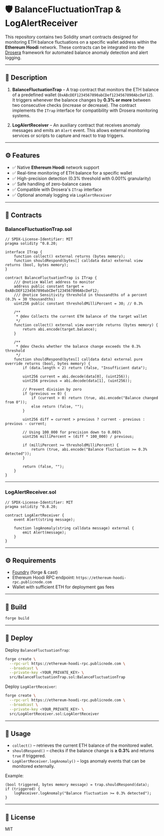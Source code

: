 # 🛡️ BalanceFluctuationTrap & LogAlertReceiver

This repository contains two Solidity smart contracts designed for monitoring ETH balance fluctuations on a specific wallet address within the **Ethereum Hoodi** network. These contracts can be integrated into the [Drosera](https://github.com/Drosera-Network) framework for automated balance anomaly detection and alert logging.

---

## 📜 Description

1. **BalanceFluctuationTrap** – A trap contract that monitors the ETH balance of a predefined wallet (`0xABcDEF1234567890abCDef1234567890AbcDeF12`).  
   It triggers whenever the balance changes by **0.3% or more** between two consecutive checks (increase or decrease). The contract implements the `ITrap` interface for compatibility with Drosera monitoring systems.

2. **LogAlertReceiver** – An auxiliary contract that receives anomaly messages and emits an `Alert` event. This allows external monitoring services or scripts to capture and react to trap triggers.

---

## ⚙ Features

- ✅ Native **Ethereum Hoodi** network support  
- ✅ Real-time monitoring of ETH balance for a specific wallet  
- ✅ High-precision detection (0.3% threshold with 0.001% granularity)  
- ✅ Safe handling of zero-balance cases  
- ✅ Compatible with Drosera's `ITrap` interface  
- ✅ Optional anomaly logging via `LogAlertReceiver`  

---

## 📜 Contracts

### BalanceFluctuationTrap.sol

```solidity
// SPDX-License-Identifier: MIT
pragma solidity ^0.8.20;

interface ITrap {
    function collect() external returns (bytes memory);
    function shouldRespond(bytes[] calldata data) external view returns (bool, bytes memory);
}

contract BalanceFluctuationTrap is ITrap {
    /// @notice Wallet address to monitor
    address public constant target = 0xABcDEF1234567890abCDef1234567890AbcDeF12; 
    /// @notice Sensitivity threshold in thousandths of a percent (0.3% = 30 thousandths)
    uint256 public constant thresholdMilliPercent = 30; // 0.3%

    /**
     * @dev Collects the current ETH balance of the target wallet
     */
    function collect() external view override returns (bytes memory) {
        return abi.encode(target.balance);
    }

    /**
     * @dev Checks whether the balance change exceeds the 0.3% threshold
     */
    function shouldRespond(bytes[] calldata data) external pure override returns (bool, bytes memory) {
        if (data.length < 2) return (false, "Insufficient data");

        uint256 current = abi.decode(data[0], (uint256));
        uint256 previous = abi.decode(data[1], (uint256));

        // Prevent division by zero
        if (previous == 0) {
            if (current > 0) return (true, abi.encode("Balance changed from 0"));
            else return (false, "");
        }

        uint256 diff = current > previous ? current - previous : previous - current;

        // Using 100_000 for precision down to 0.001%
        uint256 milliPercent = (diff * 100_000) / previous;

        if (milliPercent >= thresholdMilliPercent) {
            return (true, abi.encode("Balance fluctuation >= 0.3% detected"));
        }

        return (false, "");
    }
}
```

---

### LogAlertReceiver.sol

```solidity
// SPDX-License-Identifier: MIT
pragma solidity ^0.8.20;

contract LogAlertReceiver {
    event Alert(string message);

    function logAnomaly(string calldata message) external {
        emit Alert(message);
    }
}
```

---

## ⚙ Requirements

- [Foundry](https://book.getfoundry.sh/getting-started/installation) (forge & cast)
- Ethereum Hoodi RPC endpoint: `https://ethereum-hoodi-rpc.publicnode.com`
- Wallet with sufficient ETH for deployment gas fees

---

## 🚀 Build

```bash
forge build
```

---

## 📜 Deploy

Deploy `BalanceFluctuationTrap`:

```bash
forge create \
  --rpc-url https://ethereum-hoodi-rpc.publicnode.com \
  --broadcast \
  --private-key <YOUR_PRIVATE_KEY> \
  src/BalanceFluctuationTrap.sol:BalanceFluctuationTrap
```

Deploy `LogAlertReceiver`:

```bash
forge create \
  --rpc-url https://ethereum-hoodi-rpc.publicnode.com \
  --broadcast \
  --private-key <YOUR_PRIVATE_KEY> \
  src/LogAlertReceiver.sol:LogAlertReceiver
```

---

## 🧩 Usage

- `collect()` – retrieves the current ETH balance of the monitored wallet.  
- `shouldRespond()` – checks if the balance change is **≥ 0.3%** and returns `true` if triggered.  
- `LogAlertReceiver.logAnomaly()` – logs anomaly events that can be monitored externally.

Example:

```solidity
(bool triggered, bytes memory message) = trap.shouldRespond(data);
if (triggered) {
    logReceiver.logAnomaly("Balance fluctuation >= 0.3% detected");
}
```

---

## 📜 License

MIT
